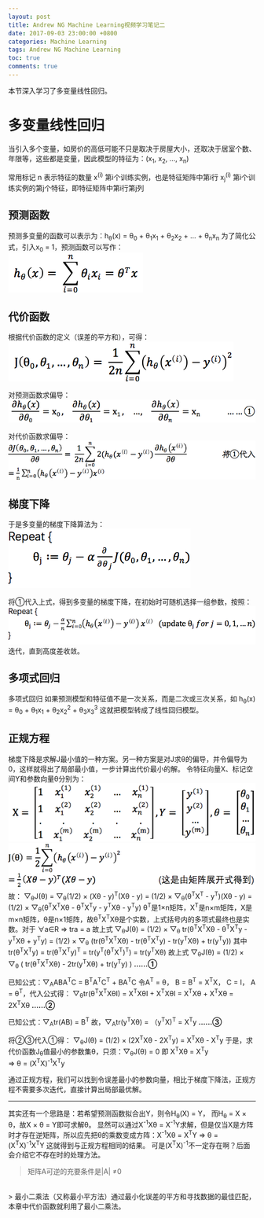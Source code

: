 ```yaml
---
layout: post
title: Andrew NG Machine Learning视频学习笔记二
date: 2017-09-03 23:00:00 +0800
categories: Machine Learning
tags: Andrew NG Machine Learning
toc: true
comments: true
---
```

本节深入学习了多变量线性回归。
<!-- more -->
# 多变量线性回归
当引入多个变量，如房价的高低可能不只是取决于房屋大小，还取决于居室个数、年限等，这些都是变量，因此模型的特征为：(x<sub>1</sub>, x<sub>2</sub>, ..., x<sub>n</sub>)

常用标记
n 表示特征的数量
x<sup>(i)</sup> 第i个训练实例，也是特征矩阵中第i行
x<sub>j</sub><sup>(i)</sup> 第i个训练实例的第j个特征，即特征矩阵中第i行第j列

## 预测函数
预测多变量的函数可以表示为：h<sub>θ</sub>(x) = θ<sub>0</sub> + θ<sub>1</sub>x<sub>1</sub> + θ<sub>2</sub>x<sub>2</sub> + ... + θ<sub>n</sub>x<sub>n</sub>
为了简化公式，引入x<sub>0</sub> = 1，预测函数可以写作：
![](0903AndrewNGMachineLearning02/img01.png)

## 代价函数
根据代价函数的定义（误差的平方和），可得：
![](0903AndrewNGMachineLearning02/img02.png)

对预测函数求偏导：
![](0903AndrewNGMachineLearning02/img03.png)

对代价函数求偏导：
![](0903AndrewNGMachineLearning02/img04.png)

## 梯度下降
于是多变量的梯度下降算法为：
![](0903AndrewNGMachineLearning02/img05.png)

将①代入上式，得到多变量的梯度下降，在初始时可随机选择一组参数，按照：
![](0903AndrewNGMachineLearning02/img06.png)
迭代，直到高度差收敛。

## 多项式回归
多项式回归 如果预测模型和特征值不是一次关系，而是二次或三次关系，如
h<sub>θ</sub>(x) = θ<sub>0</sub> + θ<sub>1</sub>x<sub>1</sub> + θ<sub>2</sub>x<sub>2</sub><sup>2</sup> + θ<sub>3</sub>x<sub>3</sub><sup>3</sup>
这就把模型转成了线性回归模型。

## 正规方程
梯度下降是求解J最小值的一种方案。另一种方案是对J求θ的偏导，并令偏导为0，这样就得出了局部最小值，一步计算出代价最小的解。
令特征向量X、标记空间Y和参数向量θ分别为：
![](0903AndrewNGMachineLearning02/img07.png)
![](0903AndrewNGMachineLearning02/img08.png)
故：
▽<sub>θ</sub>J(θ) = ▽<sub>θ</sub>(1/2) × (Xθ - y)<sup>T</sup>(Xθ - y)
 = (1/2) × ▽<sub>θ</sub>(θ<sup>T</sup>X<sup>T</sup> - y<sup>T</sup>)(Xθ - y)
 = (1/2) × ▽<sub>θ</sub>(θ<sup>T</sup>X<sup>T</sup>Xθ - θ<sup>T</sup>X<sup>T</sup>y - y<sup>T</sup>Xθ - y<sup>T</sup>y)
θ<sup>T</sup>是1×n矩阵，X<sup>T</sup>是n×m矩阵，X是m×n矩阵，θ是n×1矩阵，故θ<sup>T</sup>X<sup>T</sup>Xθ是个实数，上式括号内的多项式最终也是实数。对于 ∀a∈R => tra = a
故上式
▽<sub>θ</sub>J(θ) = (1/2) × ▽<sub>θ</sub> tr(θ<sup>T</sup>X<sup>T</sup>Xθ - θ<sup>T</sup>X<sup>T</sup>y - y<sup>T</sup>Xθ + y<sup>T</sup>y)
 = (1/2) × ▽<sub>θ</sub> (tr(θ<sup>T</sup>X<sup>T</sup>Xθ) - tr(θ<sup>T</sup>X<sup>T</sup>y) - tr(y<sup>T</sup>Xθ) + tr(y<sup>T</sup>y))
 其中 tr(θ<sup>T</sup>X<sup>T</sup>y) = tr(θ<sup>T</sup>X<sup>T</sup>y)<sup>T</sup> = tr(y<sup>T</sup>(θ<sup>T</sup>X<sup>T</sup>)<sup>T</sup>) = tr(y<sup>T</sup>Xθ)
故上式
▽<sub>θ</sub>J(θ) = (1/2) × ▽<sub>θ</sub> ( tr(θ<sup>T</sup>X<sup>T</sup>Xθ) - 2tr(y<sup>T</sup>Xθ) + tr(y<sup>T</sup>y) )   **……①**

已知公式：▽<sub>A</sub>ABA<sup>T</sup>C = B<sup>T</sup>A<sup>T</sup>C<sup>T</sup> + BA<sup>T</sup>C
令A<sup>T</sup> = θ， B = B<sup>T</sup> = X<sup>T</sup>X， C = I， A = θ<sup>T</sup>，代入公式得：
▽<sub>θ</sub>tr(θ<sup>T</sup>X<sup>T</sup>XθI) = X<sup>T</sup>XθI + X<sup>T</sup>XθI = X<sup>T</sup>Xθ + X<sup>T</sup>Xθ = 2X<sup>T</sup>Xθ   **……②**

已知公式：▽<sub>A</sub>tr(AB) = B<sup>T</sup>
故，▽<sub>A</sub>tr(y<sup>T</sup>Xθ) = （y<sup>T</sup>X)<sup>T</sup> = X<sup>T</sup>y   **……③**

将②③代入①得：
▽<sub>θ</sub>J(θ) = (1/2) × (2X<sup>T</sup>Xθ - 2X<sup>T</sup>y) = X<sup>T</sup>Xθ - X<sup>T</sup>y
于是，求代价函数J<sub>θ</sub>值最小的参数集θ，只须：▽<sub>θ</sub>J(θ) = 0
即 X<sup>T</sup>Xθ = X<sup>T</sup>y  
=> θ = (X<sup>T</sup>X)<sup>-1</sup>X<sup>T</sup>y

通过正规方程，我们可以找到令误差最小的参数向量，相比于梯度下降法，正规方程不需要多次迭代，直接计算出局部最优解。

----

其实还有一个思路是：若希望预测函数拟合出Y，则令H<sub>θ</sub>(X) = Y， 而H<sub>θ</sub> = X × θ，故X × θ = Y即可求解θ。
显然可以通过X<sup>-1</sup>Xθ = X<sup>-1</sup>Y求解，但是仅当X是方阵时才存在逆矩阵，所以应先把θ的乘数变成方阵：X<sup>-1</sup>Xθ = X<sup>T</sup>Y => θ = (X<sup>T</sup>X)<sup>-1</sup>X<sup>T</sup>Y
这就得到与正规方程相同的结果。
可是(X<sup>T</sup>X)<sup>-1</sup>不一定存在啊？后面会介绍它不存在时的处理方法。

> 矩阵A可逆的充要条件是|A| ≠0

<br>
> 最小二乘法（又称最小平方法）通过最小化误差的平方和寻找数据的最佳匹配，本章中代价函数就利用了最小二乘法。